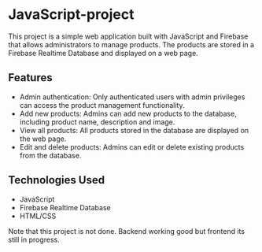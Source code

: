 # JavaScript-project
This project is a simple web application built with JavaScript and Firebase that allows administrators to manage products. The products are stored in a Firebase Realtime Database and displayed on a web page.

## Features

- Admin authentication: Only authenticated users with admin privileges can access the product management functionality.
- Add new products: Admins can add new products to the database, including product name, description and image.
- View all products: All products stored in the database are displayed on the web page.
- Edit and delete products: Admins can edit or delete existing products from the database.

## Technologies Used

- JavaScript
- Firebase Realtime Database
- HTML/CSS

Note that this project is not done. Backend working good but frontend its still in progress.
